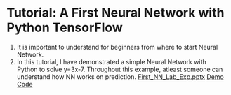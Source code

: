 # Tutorial: A First Neural Network with Python TensorFlow
1. It is important to understand for beginners from where to start Neural Network.
2. In this tutorial, I have demonstrated a simple Neural Network with Python to solve y=3x-7. Throughout this example, atleast someone
can understand how NN works on prediction.
[First_NN_Lab_Exp.pptx](https://github.com/sujancseru/First-Neural-Network-with-Python-Tensorfloe/files/11584685/First_NN_Lab_Exp.pptx)
[Demo Code](https://github.com/sujancseru/First-Neural-Network-with-Python-Tensorfloe/blob/main/First_Neural_Network.ipynb)
